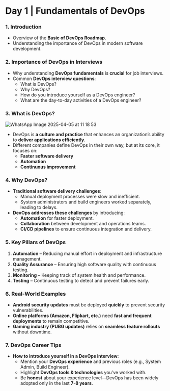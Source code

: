 # Day 1 | Fundamentals of DevOps 

### 1. Introduction  
- Overview of the **Basic of DevOps Roadmap**.  
- Understanding the importance of DevOps in modern software development.  

### 2. Importance of DevOps in Interviews  
- Why understanding **DevOps fundamentals** is **crucial** for job interviews.  
- Common **DevOps interview questions**:  
  - What is DevOps?  
  - Why DevOps?  
  - How do you introduce yourself as a DevOps engineer?  
  - What are the day-to-day activities of a DevOps engineer? 

### 3. What is DevOps? 
 ![WhatsApp Image 2025-04-05 at 11 18 53](https://github.com/user-attachments/assets/ce51f043-1fdc-4679-96f9-eac9b7224856)
- DevOps is **a culture and practice** that enhances an organization’s ability to **deliver applications efficiently**.  
- Different companies define DevOps in their own way, but at its core, it focuses on:  
  - **Faster software delivery**  
  - **Automation**  
  - **Continuous improvement**  

### 4. Why DevOps?  
- **Traditional software delivery challenges**:  
  - Manual deployment processes were slow and inefficient.  
  - System administrators and build engineers worked separately, leading to delays.  
- **DevOps addresses these challenges** by introducing:  
  - **Automation** for faster deployment.  
  - **Collaboration** between development and operations teams.  
  - **CI/CD pipelines** to ensure continuous integration and delivery.  

### 5. Key Pillars of DevOps  
1. **Automation** – Reducing manual effort in deployment and infrastructure management.  
2. **Quality Assurance** – Ensuring high software quality with continuous testing.  
3. **Monitoring** – Keeping track of system health and performance.  
4. **Testing** – Continuous testing to detect and prevent failures early.  

### 6. Real-World Examples  
- **Android security updates** must be deployed **quickly** to prevent security vulnerabilities.  
- **Online platforms (Amazon, Flipkart, etc.)** need **fast and frequent deployments** to remain competitive.  
- **Gaming industry (PUBG updates)** relies on **seamless feature rollouts** without downtime.  

### 7. DevOps Career Tips  
- **How to introduce yourself in a DevOps interview**:  
  - Mention your **DevOps experience** and previous roles (e.g., System Admin, Build Engineer).  
  - Highlight **DevOps tools & technologies** you’ve worked with.  
  - Be **honest** about your experience level—DevOps has been widely adopted only in the last **7-8 years**.  

